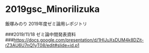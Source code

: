# 2019gsc_MinoriIizuka
飯塚みのり 2019年度ゼミ論用レポジトリ

###2019/11/18 ゼミ論中間発表資料
###https://docs.google.com/presentation/d/1HIJuXsDUM4k8DZit-rZ3AU6U7nQ1yT08/edit#slide=id.p1
